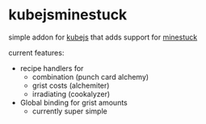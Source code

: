 # kubejsminestuck
 
simple addon for [kubejs](https://www.curseforge.com/minecraft/mc-mods/kubejs) that adds support for [minestuck](https://www.curseforge.com/minecraft/mc-mods/minestuck)

current features:
- recipe handlers for
    - combination (punch card alchemy)
    - grist costs (alchemiter)
    - irradiating (cookalyzer)
- Global binding for grist amounts
    - currently super simple